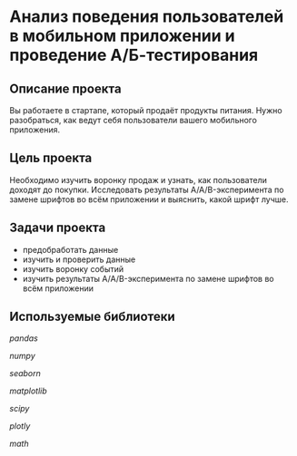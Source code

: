 # Анализ поведения пользователей в мобильном приложении и проведение А/Б-тестирования
## Описание проекта 
Вы работаете в стартапе, который продаёт продукты питания. Нужно разобраться, как ведут себя пользователи вашего мобильного приложения.  

## Цель проекта
Необходимо изучить воронку продаж и узнать, как пользователи доходят до покупки. Исследовать результаты A/A/B-эксперимента по замене шрифтов во всём приложении и выяснить, какой шрифт лучше.

## Задачи проекта
- предобработать данные
- изучить и проверить данные
- изучить воронку событий
- изучить результаты A/A/B-эксперимента по замене шрифтов во всём приложении

## Используемые библиотеки

*pandas*

*numpy*

*seaborn*

*matplotlib*

*scipy*

*plotly*

*math*
